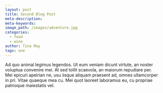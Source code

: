 ```yaml
---
layout: post
title: Second Blog Post
meta-description:
meta-keywords:
image_path: /images/adventure.jpg
categories:
  - food
  - wine
author: Tina May
tags: one
---
```


Ad quo animal legimus legendos. Ut eum veniam dicunt virtute, an noster voluptua convenire mei. At sed tollit scaevola, an maiorum repudiare per. Mei epicuri apeirian ne, usu iisque aliquam praesent ad, omnes ullamcorper in pri. Vitae quaeque mea cu. Mei quot laoreet laboramus eu, cu propriae patrioque maiestatis vel.
